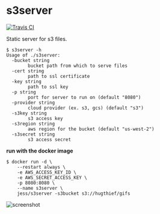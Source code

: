s3server
========

[![Travis CI](https://travis-ci.org/jfrazelle/s3server.svg?branch=master)](https://travis-ci.org/jfrazelle/s3server)

Static server for s3 files.

```console
$ s3server -h
Usage of ./s3server:
  -bucket string
    	bucket path from which to serve files
  -cert string
    	path to ssl certificate
  -key string
    	path to ssl key
  -p string
    	port for server to run on (default "8080")
  -provider string
    	cloud provider (ex. s3, gcs) (default "s3")
  -s3key string
    	s3 access key
  -s3region string
    	aws region for the bucket (default "us-west-2")
  -s3secret string
    	s3 access secret
```

**run with the docker image**

```console
$ docker run -d \
    --restart always \
    -e AWS_ACCESS_KEY_ID \
    -e AWS_SECRET_ACCESS_KEY \
    -p 8080:8080 \
    --name s3server \
    jess/s3server -s3bucket s3://hugthief/gifs
```

![screenshot](screenshot.png)
